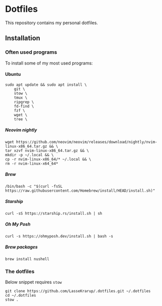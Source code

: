 # Dotfiles

This repository contains my personal dotfiles.

## Installation

### Often used programs

To install some of my most used programs:

#### Ubuntu

```shell
sudo apt update && sudo apt install \
    git \
    stow \
    tmux \
    ripgrep \
    fd-find \
    fzf \
    wget \
    tree \
```

##### Neovim nightly

```shell
wget https://github.com/neovim/neovim/releases/download/nightly/nvim-linux-x86_64.tar.gz && \
tar xzvf nvim-linux-x86_64.tar.gz && \
mkdir -p ~/.local && \
cp -r nvim-linux-x86_64/* ~/.local && \
rm -r nvim-linux-x64_64*
```

##### Brew

```shell
/bin/bash -c "$(curl -fsSL https://raw.githubusercontent.com/Homebrew/install/HEAD/install.sh)"
```

##### Starship

```shell
curl -sS https://starship.rs/install.sh | sh
```

##### Oh My Posh

```shell
curl -s https://ohmyposh.dev/install.sh | bash -s
```

##### Brew packages

```shell
brew install nushell
```

### The dotfiles

Below snippet requires `stow`

```shell
git clone https://github.com/LasseKrarup/.dotfiles.git ~/.dotfiles
cd ~/.dotfiles
stow .
```
